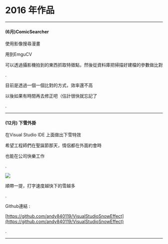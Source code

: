 # 2016 年作品

---

#### \(6月\)ComicSearcher

使用影像搜尋漫畫

用到EmguCV

可以透過攝影機拍到的東西抓取特徵點，然後從資料庫把掃描好建檔的參數做比對

.

目前是透過一個一個比對的方式，效率還不高

以後如果有時間再去修正吧（估計很快就忘記了

.

---

#### \(12月\) 下雪外掛

在Visual Studio IDE 上面做出下雪特效

希望工程師們在聖誕節那天，情侶都在外面約會時

也能在公司快樂工作

.

![](https://lh3.googleusercontent.com/8QQfGuNrLNdwcy8FEoBZr9VTbolFpjdT5fdGkoa4xji_J8-7bnJJC0mLplJgUAV9M5UFZXcYs9mN7ppOsAV1Co-rnHtujm42SYYzxAZWtZnTGSUd0jila_QUarMBo8Bg6T0xSuFo)

順帶一提，打字速度越快下的雪越多

.

Github連結 :

[https://github.com/andy840119/VisualStudioSnowEffect](https://github.com/andy840119/VisualStudioSnowEffect)

.

---



